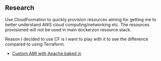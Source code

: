 ## Research

Use CloudFormation to quickly provision resources aiming for getting me to better
understand AWS cloud computing/networking etc. The resources provisioned will not be used
in main dockerzon resource stack.

Reason I decided to use CF is I want to play with it to see the difference compared to using Terraform.

- [Custom AMI with Apache baked in](./custom-ami/)
